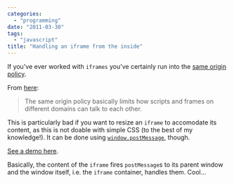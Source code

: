 ```yaml
---
categories:
  - "programming"
date: "2011-03-30"
tags:
  - "javascript"
title: "Handling an iframe from the inside"
---
```


If you've ever worked with `iframes` you've certainly run into the [same origin
policy][1].

From [here][2]:

> The same origin policy basically limits how scripts and frames on different
> domains can talk to each other. 

This is particularly bad if you want to resize an `iframe` to accomodate its
content, as this is not doable with simple CSS (to the best of my knowledge!).
It can be done using [`window.postMessage`][3], though.

[See a demo here][4].

Basically, the content of the `iframe` fires `postMessage`s to its parent window
and the window itself, i.e. the `iframe` container, handles them. Cool...

   [1]: http://en.wikipedia.org/wiki/Same_origin_policy
   [2]: http://www.onlineaspect.com/2010/01/15/backwards-compatible-postmessage/
   [3]: https://developer.mozilla.org/en/DOM/window.postMessage
   [4]: /junk/iframe/
